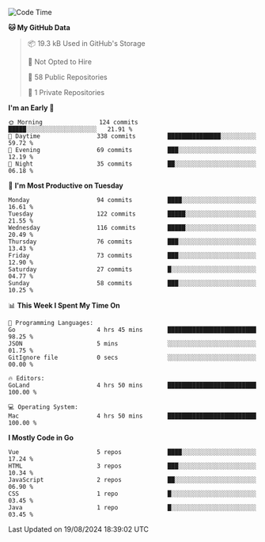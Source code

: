 <!--START_SECTION:waka-->
![Code Time](http://img.shields.io/badge/Code%20Time-1%2C216%20hrs%2016%20mins-blue)

**🐱 My GitHub Data** 

> 📦 19.3 kB Used in GitHub's Storage 
 > 
> 🚫 Not Opted to Hire
 > 
> 📜 58 Public Repositories 
 > 
> 🔑 1 Private Repositories 
 > 
**I'm an Early 🐤** 

```text
🌞 Morning                124 commits         █████░░░░░░░░░░░░░░░░░░░░   21.91 % 
🌆 Daytime                338 commits         ███████████████░░░░░░░░░░   59.72 % 
🌃 Evening                69 commits          ███░░░░░░░░░░░░░░░░░░░░░░   12.19 % 
🌙 Night                  35 commits          ██░░░░░░░░░░░░░░░░░░░░░░░   06.18 % 
```
📅 **I'm Most Productive on Tuesday** 

```text
Monday                   94 commits          ████░░░░░░░░░░░░░░░░░░░░░   16.61 % 
Tuesday                  122 commits         █████░░░░░░░░░░░░░░░░░░░░   21.55 % 
Wednesday                116 commits         █████░░░░░░░░░░░░░░░░░░░░   20.49 % 
Thursday                 76 commits          ███░░░░░░░░░░░░░░░░░░░░░░   13.43 % 
Friday                   73 commits          ███░░░░░░░░░░░░░░░░░░░░░░   12.90 % 
Saturday                 27 commits          █░░░░░░░░░░░░░░░░░░░░░░░░   04.77 % 
Sunday                   58 commits          ███░░░░░░░░░░░░░░░░░░░░░░   10.25 % 
```


📊 **This Week I Spent My Time On** 

```text
💬 Programming Languages: 
Go                       4 hrs 45 mins       █████████████████████████   98.25 % 
JSON                     5 mins              ░░░░░░░░░░░░░░░░░░░░░░░░░   01.75 % 
GitIgnore file           0 secs              ░░░░░░░░░░░░░░░░░░░░░░░░░   00.00 % 

🔥 Editors: 
GoLand                   4 hrs 50 mins       █████████████████████████   100.00 % 

💻 Operating System: 
Mac                      4 hrs 50 mins       █████████████████████████   100.00 % 
```

**I Mostly Code in Go** 

```text
Vue                      5 repos             ████░░░░░░░░░░░░░░░░░░░░░   17.24 % 
HTML                     3 repos             ███░░░░░░░░░░░░░░░░░░░░░░   10.34 % 
JavaScript               2 repos             ██░░░░░░░░░░░░░░░░░░░░░░░   06.90 % 
CSS                      1 repo              █░░░░░░░░░░░░░░░░░░░░░░░░   03.45 % 
Java                     1 repo              █░░░░░░░░░░░░░░░░░░░░░░░░   03.45 % 
```




 Last Updated on 19/08/2024 18:39:02 UTC
<!--END_SECTION:waka-->
